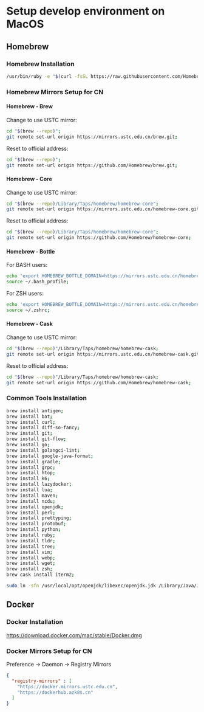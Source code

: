 # Setup develop environment on MacOS #

## Homebrew ##

### Homebrew Installation ###

```bash
/usr/bin/ruby -e "$(curl -fsSL https://raw.githubusercontent.com/Homebrew/install/master/install)";
```

### Homebrew Mirrors Setup for CN ###

#### Homebrew - Brew ####

Change to use USTC mirror:

```bash
cd "$(brew --repo)";
git remote set-url origin https://mirrors.ustc.edu.cn/brew.git;
```

Reset to official address:

```bash
cd "$(brew --repo)";
git remote set-url origin https://github.com/Homebrew/brew.git;
```

#### Homebrew - Core ####

Change to use USTC mirror:

```bash
cd "$(brew --repo)/Library/Taps/homebrew/homebrew-core";
git remote set-url origin https://mirrors.ustc.edu.cn/homebrew-core.git;
```

Reset to official address:

```bash
cd "$(brew --repo)/Library/Taps/homebrew/homebrew-core";
git remote set-url origin https://github.com/Homebrew/homebrew-core;
```

#### Homebrew - Bottle ####

For BASH users:

```bash
echo 'export HOMEBREW_BOTTLE_DOMAIN=https://mirrors.ustc.edu.cn/homebrew-bottles' >> ~/.bash_profile;
source ~/.bash_profile;
```

For ZSH users:

```zsh
echo 'export HOMEBREW_BOTTLE_DOMAIN=https://mirrors.ustc.edu.cn/homebrew-bottles' >> ~/.zshrc;
source ~/.zshrc;
```

#### Homebrew - Cask ####

Change to use USTC mirror:

```bash
cd "$(brew --repo)"/Library/Taps/homebrew/homebrew-cask;
git remote set-url origin https://mirrors.ustc.edu.cn/homebrew-cask.git;
```

Reset to official address:

```bash
cd "$(brew --repo)"/Library/Taps/homebrew/homebrew-cask;
git remote set-url origin https://github.com/Homebrew/homebrew-cask;
```

### Common Tools Installation ###

```bash
brew install antigen;
brew install bat;
brew install curl;
brew install diff-so-fancy;
brew install git;
brew install git-flow;
brew install go;
brew install golangci-lint;
brew install google-java-format;
brew install gradle;
brew install grpc;
brew install htop;
brew install k6;
brew install lazydocker;
brew install lua;
brew install maven;
brew install ncdu;
brew install openjdk;
brew install perl;
brew install prettyping;
brew install protobuf;
brew install python;
brew install ruby;
brew install tldr;
brew install tree;
brew install vim;
brew install webp;
brew install wget;
brew install zsh;
brew cask install iterm2;

sudo ln -sfn /usr/local/opt/openjdk/libexec/openjdk.jdk /Library/Java/JavaVirtualMachines/openjdk.jdk;
```

## Docker ##

### Docker Installation ###

<https://download.docker.com/mac/stable/Docker.dmg>

### Docker Mirrors Setup for CN ###

Preference -> Daemon -> Registry Mirrors

```json
{
  "registry-mirrors" : [
    "https://docker.mirrors.ustc.edu.cn",
    "https://dockerhub.azk8s.cn"
  ]
}
```
